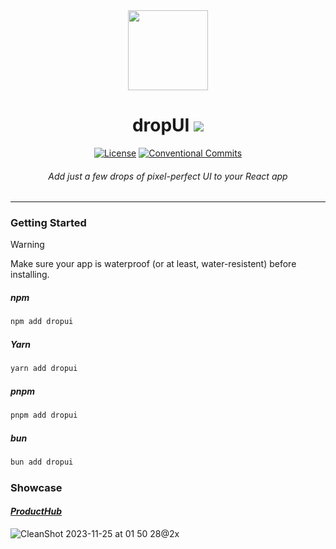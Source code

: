 <div align=center>
  <img src="https://github.com/dropui/dropui/assets/2014360/5563eec9-02b7-4199-b3cd-2321704b6179" height=128/>
  <h1>dropUI <a href="https://www.github.com/dropui/dropui/releases/latest"><img src="https://img.shields.io/github/v/release/dropui/dropui?label&color=orange"/></a></h1>

[![License](https://img.shields.io/github/license/dropui/dropui?color=%232F3741)](LICENSE)
[![Conventional Commits](https://img.shields.io/badge/Conventional%20Commits-1.0.0-%23FE5196?logo=conventionalcommits&logoColor=white)](https://conventionalcommits.org)
<h6><i>Add just a few drops of pixel-perfect UI to your React app</i></h6>
</div>

---
### Getting Started

> [!WARNING]
> Make sure your app is waterproof (or at least, water-resistent) before installing.


##### npm
```sh
npm add dropui
```

##### Yarn
```sh
yarn add dropui
```
##### pnpm
```sh
pnpm add dropui
```

##### bun
```sh
bun add dropui
```

### Showcase

#### _[ProductHub](https://github.com/yamcodes/ProductHub)_

![CleanShot 2023-11-25 at 01 50 28@2x](https://github.com/dropui/dropui/assets/2014360/4b5f14d9-59c4-4c3c-a431-5382aa19377b)
